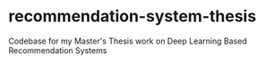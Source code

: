 # recommendation-system-thesis
Codebase for my Master's Thesis work on Deep Learning Based Recommendation Systems

